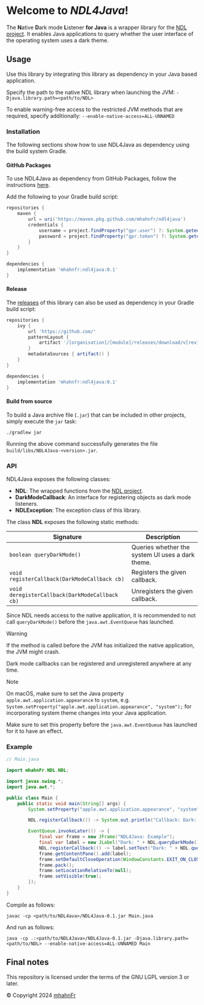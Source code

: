 # Welcome to *NDL4Java*!
The **N**ative **D**ark mode **L**istener **for Java** is a wrapper library for the [NDL project][1]. It enables Java
applications to query whether the user interface of the operating system uses a dark theme.

## Usage
Use this library by integrating this library as dependency in your Java based application.

Specify the path to the native NDL library when launching the JVM: `-Djava.library.path=<path/to/NDL>`

To enable warning-free access to the restricted JVM methods that are required, specify additionally:
`--enable-native-access=ALL-UNNAMED`

### Installation
The following sections show how to use NDL4Java as dependency using the build system Gradle.

#### GitHub Packages
To use NDL4Java as dependency from GitHub Packages, follow the instructions [here][3].

Add the following to your Gradle build script:
```groovy
repositories {
    maven {
        url = uri('https://maven.pkg.github.com/mhahnfr/ndl4java')
        credentials {
            username = project.findProperty("gpr.user") ?: System.getenv("USERNAME")
            password = project.findProperty("gpr.token") ?: System.getenv("TOKEN")
        }
    }
}

dependencies {
    implementation 'mhahnfr:ndl4java:0.1'
}
```

#### Release
The [releases][4] of this library can also be used as dependency in your Gradle build script:
```groovy
repositories {
    ivy {
        url 'https://github.com/'
        patternLayout {
            artifact '/[organisation]/[module]/releases/download/v[revision]/[module]-[revision].jar'
        }
        metadataSources { artifact() }
    }
}

dependencies {
    implementation 'mhahnfr:ndl4java:0.1'
}
```

#### Build from source
To build a Java archive file (`.jar`) that can be included in other projects, simply execute the `jar` task:
```shell
./gradlew jar
```
Running the above command successfully generates the file `build/libs/NDL4Java-<version>.jar`.

### API
NDL4Java exposes the following classes:
- **NDL**: The wrapped functions from the [NDL project][1].
- **DarkModeCallback**: An interface for registering objects as dark mode listeners.
- **NDLException**: The exception class of this library.

The class **NDL** exposes the following static methods:

| Signature                                      | Description                                      |
|------------------------------------------------|--------------------------------------------------|
| `boolean queryDarkMode()`                      | Queries whether the system UI uses a dark theme. |
| `void registerCallback(DarkModeCallback cb)`   | Registers the given callback.                    |
| `void deregisterCallback(DarkModeCallback cb)` | Unregisters the given callback.                  |

Since NDL needs access to the native application, it is recommended to not call `queryDarkMode()` before the
`java.awt.EventQueue` has launched.

> [!WARNING]
> If the method is called before the JVM has initialized the native application, the JVM might crash.

Dark mode callbacks can be registered and unregistered anywhere at any time.

> [!NOTE]
> On macOS, make sure to set the Java property `apple.awt.application.appearance` to `system`, e.g.
> `System.setProperty("apple.awt.application.appearance", "system");` for incorporating system theme changes into your
> Java application.
> 
> Make sure to set this property before the `java.awt.EventQueue` has launched for it to have an effect.

### Example
```java
// Main.java

import mhahnFr.NDL.NDL;

import javax.swing.*;
import java.awt.*;

public class Main {
    public static void main(String[] args) {
        System.setProperty("apple.awt.application.appearance", "system"); // Needed on macOS

        NDL.registerCallback(() -> System.out.println("Callback: Dark: " + NDL.queryDarkMode()));

        EventQueue.invokeLater(() -> {
            final var frame = new JFrame("NDL4Java: Example");
            final var label = new JLabel("Dark: " + NDL.queryDarkMode());
            NDL.registerCallback(() -> label.setText("Dark: " + NDL.queryDarkMode()));
            frame.getContentPane().add(label);
            frame.setDefaultCloseOperation(WindowConstants.EXIT_ON_CLOSE);
            frame.pack();
            frame.setLocationRelativeTo(null);
            frame.setVisible(true);
        });
    }
}
```
Compile as follows:
```shell
javac -cp <path/to/NDL4ava>/NDL4Java-0.1.jar Main.java
```
And run as follows:
```shell
java -cp .:<path/to/NDL4Java>/NDL4Java-0.1.jar -Djava.library.path=<path/to/NDL> --enable-native-access=ALL-UNNAMED Main
```


## Final notes
This repository is licensed under the terms of the GNU LGPL version 3 or later.

© Copyright 2024 [mhahnFr][2]

[1]: https://github.com/mhahnFr/NDL
[2]: https://github.com/mhahnFr
[3]: https://docs.github.com/en/packages/working-with-a-github-packages-registry/working-with-the-gradle-registry#using-a-published-package
[4]: https://github.com/mhahnFr/NDL4Java/releases/latest